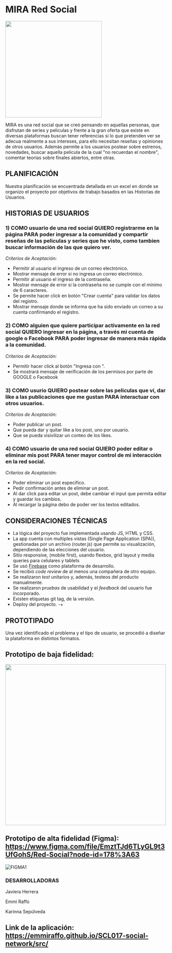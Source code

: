 # MIRA Red Social

<img src="https://github.com/emmiraffo/SCL017-social-network/blob/master/src/images/2.png" width="300px"/>

MIRA es una red social que se creó pensando en aquellas personas, que disfrutan de series y peliculas y frente a la gran oferta que existe en diversas plataformas buscan tener referencias si lo que pretenden ver se adecua realmente a sus intereses, para ello necesitan reseñas y opiniones de otros usuarios. Además permite a los usuarios postear sobre estrenos, novedades, buscar aquella pelicula de la cual "no recuerdan el nombre", comentar teorias sobre finales abiertos, entre otras.

## PLANIFICACIÓN

Nuestra planificación se encuentrada detallada en un excel en donde se organizo el proyecto por objetivos de trabajo basados en las Historias de Usuarios.

## HISTORIAS DE USUARIOS

### 1) COMO usuario de una red social  QUIERO registrarme en la página PARA poder ingresar a la comunidad y compartir reseñas de las peliculas y series que he visto, como tambien buscar información de las que quiero ver.

_Criterios de Aceptación:_

*	Permitir al usuario el ingreso de un correo electrónico.
*	Mostrar mensaje de error si no ingresa un correo electrónico.
*	Permitir al usuario el ingreso de la contraseña.
*	Mostrar mensaje de error si la contraseña no se cumple con el mínimo de 6 caracteres.
*	Se permite hacer click en botón "Crear cuenta" para validar los datos del registro.
*	Mostrar mensaje donde se informa que ha sido enviado un correo a su cuenta confirmando el registro.


### 2) COMO alguien que quiere participar activamente en la red social  QUIERO ingresar en la página, a través mi cuenta de google o Facebook  PARA poder ingresar de manera más rápida a la comunidad.

_Criterios de Aceptación:_

*	Permitir hacer click al botón "Ingresa con ".
*	Se mostrará mensaje de verificación de los permisos por parte de GOOGLE o Facebook

### 3) COMO usurio QUIERO postear sobre las peliculas que ví, dar like a las publicaciones que me gustan PARA interactuar con otros usuarios.

_Criterios de Aceptación:_

* Poder publicar un post.
* Que pueda dar y quitar like a los post, uno por usuario.
* Que se pueda visivilizar un conteo de los likes.

### 4) COMO usuario de una red social QUIERO poder editar o eliminar mis post PARA tener mayor control de mi interacción en la red social.

_Criterios de Aceptación:_

* Poder eliminar un post especifico.
* Pedir confirmación antes de eliminar un post.
* Al dar click para editar un post, debe cambiar el input que permita editar y guardar los cambios.
* Al recargar la página debo de poder ver los textos editados.

## CONSIDERACIONES TÉCNICAS

* La lógica del proyecto fue implementada usando JS, HTML y CSS.
* La app cuenta con multiples vistas (Single Page Application (SPA)), gestionadas por un archivo (router.js) que permite su visualización, dependiendo de las elecciones del usuario.
* Sitio responsive, (mobile first), usando flexbox, grid layout y media queries para celulares y tablets
* Se usó [Firebase](https://firebase.google.com/) como plataforma de desarrollo.
* Se recibió _code review_ de al menos una compañera de otro equipo.
* Se realizaron _test_ unitarios y, además, testeos del producto manualmente.
* Se realizaron  _pruebas_ de usabilidad y el _feedback_ del usuario fue incorporado.
* Existen etiquetas git tag, de la versión.
* Deploy del proyecto.
-+
## PROTOTIPADO

Una vez identificado el problema y el tipo de usuario, se procedió a diseñar la plataforma en distintos formatos.

## Prototipo de baja fidelidad:

<img src="https://github.com/emmiraffo/SCL017-social-network/blob/master/src/images/propoBaja.jpg" width="500px"/>


## Prototipo de alta fidelidad (Figma): https://www.figma.com/file/EmztTJd6TLyGL9t3UfGohS/Red-Social?node-id=178%3A63

![FIGMA1](src/images/figmaInicio.png)


### DESARROLLADORAS

Javiera Herrera

Emmi Raffo

Karinna Sepúlveda


## Link de la aplicación: https://emmiraffo.github.io/SCL017-social-network/src/
